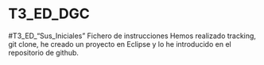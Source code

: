 # T3_ED_DGC
#T3_ED_“Sus_Iniciales”
Fichero de instrucciones
Hemos realizado tracking, git clone, he creado un proyecto en Eclipse y lo he introducido en el repositorio de github.
